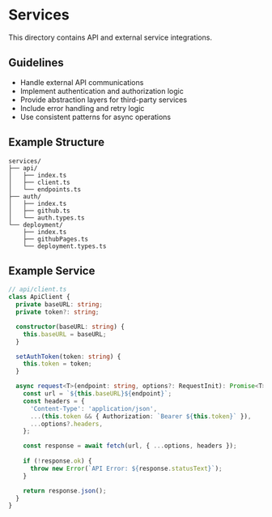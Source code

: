 # Services

This directory contains API and external service integrations.

## Guidelines
- Handle external API communications
- Implement authentication and authorization logic
- Provide abstraction layers for third-party services
- Include error handling and retry logic
- Use consistent patterns for async operations

## Example Structure
```
services/
├── api/
│   ├── index.ts
│   ├── client.ts
│   └── endpoints.ts
├── auth/
│   ├── index.ts
│   ├── github.ts
│   └── auth.types.ts
└── deployment/
    ├── index.ts
    ├── githubPages.ts
    └── deployment.types.ts
```

## Example Service
```typescript
// api/client.ts
class ApiClient {
  private baseURL: string;
  private token?: string;

  constructor(baseURL: string) {
    this.baseURL = baseURL;
  }

  setAuthToken(token: string) {
    this.token = token;
  }

  async request<T>(endpoint: string, options?: RequestInit): Promise<T> {
    const url = `${this.baseURL}${endpoint}`;
    const headers = {
      'Content-Type': 'application/json',
      ...(this.token && { Authorization: `Bearer ${this.token}` }),
      ...options?.headers,
    };

    const response = await fetch(url, { ...options, headers });
    
    if (!response.ok) {
      throw new Error(`API Error: ${response.statusText}`);
    }

    return response.json();
  }
}
```